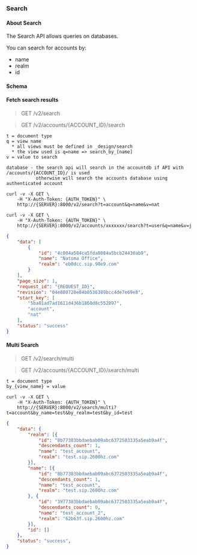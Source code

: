 ### Search

#### About Search

The Search API allows queries on databases.

You can search for accounts by:

* name
* realm
* id

#### Schema



#### Fetch search results

> GET /v2/search

> GET /v2/accounts/{ACCOUNT_ID}/search


    t = document type
    q = view name
      * all views must be defined in _design/search
      * the view used is q=name => search_by_[name]
    v = value to search

    database - the search api will search in the accountdb if API with /accounts/{ACCOUNT_ID}/ is used
               otherwise will search the accounts database using authenticated account


```shell
curl -v -X GET \
    -H "X-Auth-Token: {AUTH_TOKEN}" \
    http://{SERVER}:8000/v2/search?t=account&q=name&v=nat
```

```shell
curl -v -X GET \
    -H "X-Auth-Token: {AUTH_TOKEN}" \
    http://{SERVER}:8000/v2/accounts/xxxxxxx/search?t=user&q=name&v=j
```

```json
{
    "data": [
        {
            "id": "4c004a584ca5fda8084a5bcb24430ab9",
            "name": "Natoma Office",
            "realm": "eb0dcc.sip.90e9.com"
        }
    ],
    "page_size": 1,
    "request_id": "{REQUEST_ID}",
    "revision": "04e880720e84b0536389bcc4de7e69e8",
    "start_key": [
        "5ba01ad7ad1611d436b1860d8c552897",
        "account",
        "nat"
    ],
    "status": "success"
}
```

#### Multi Search

> GET /v2/search/multi

> GET /v2/accounts/{ACCOUNT_ID}/search/multi

    t = document type
    by_{view_name} = value


```shell
curl -v -X GET \
    -H "X-Auth-Token: {AUTH_TOKEN}" \
    http://{SERVER}:8000/v2/search/multi?t=account&by_name=test&by_realm=test&by_id=test
```

```json
{
    "data": {
        "realm": [{
            "id": "8b77383bbdaebab09abc6372503335a5eab9a4f",
            "descendants_count": 1,
            "name": "test_account",
            "realm": "test.sip.2600hz.com"
        }],
        "name": [{
            "id": "8b77383bbdaebab09abc6372503335a5eab9a4f",
            "descendants_count": 1,
            "name": "test_account",
            "realm": "test.sip.2600hz.com"
        }, {
            "id": "3977383bbdaebab09abc6372503335a5eab9a4f",
            "descendants_count": 0,
            "name": "test_account_2",
            "realm": "62b63f.sip.2600hz.com"
        }],
        "id": []
    },
    "status": "success",
}
```
